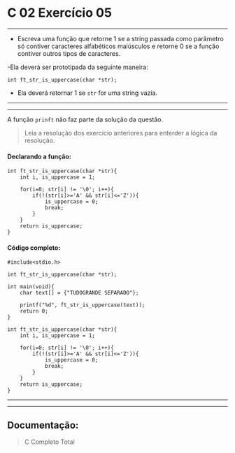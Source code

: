 # C 02 Exercício 05
---

- Escreva uma função que retorne 1 se a string passada como parâmetro só contiver caracteres alfabéticos maiúsculos e retorne 0 se a função contiver outros tipos de caracteres.

-Ela deverá ser prototipada da seguinte maneira:
```
int ft_str_is_uppercase(char *str);
```

- Ela deverá retornar 1 se `str` for uma string vazia.

---
---

A função `prinft` não faz parte da solução da questão.

> Leia a resolução dos exercício anteriores para enterder a lógica da resolução.

#### Declarando a função:
    int ft_str_is_uppercase(char *str){
        int i, is_uppercase = 1;

        for(i=0; str[i] != '\0'; i++){
            if(!(str[i]>='A' && str[i]<='Z')){
                is_uppercase = 0;
                break;
            }
        }
        return is_uppercase;
    }

#### Código completo:

    #include<stdio.h>

    int ft_str_is_uppercase(char *str);

    int main(void){
        char text[] = {"TUDOGRANDE SEPARADO"};

        printf("%d", ft_str_is_uppercase(text));
        return 0;
    }

    int ft_str_is_uppercase(char *str){
        int i, is_uppercase = 1;

        for(i=0; str[i] != '\0'; i++){
            if(!(str[i]>='A' && str[i]<='Z')){
                is_uppercase = 0;
                break;
            }
        }
        return is_uppercase;
    }

---
---

## Documentação:

> C Completo Total
